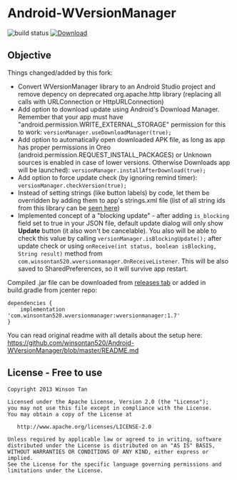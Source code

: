 Android-WVersionManager
====================

![build status](https://travis-ci.org/revanmj/Android-WVersionManager.svg?branch=master)  [![Download](https://api.bintray.com/packages/revanmj/Android-WVersionManager/com.winsontan520.wversionmanager/images/download.svg) ](https://bintray.com/revanmj/Android-WVersionManager/com.winsontan520.wversionmanager/_latestVersion)

## Objective
Things changed/added by this fork:
- Convert WVersionManager library to an Android Studio project and remove depency on deprecated org.apache.http library (replacing all calls with URLConnection or HttpURLConnection)
- Add option to download update using Android's Download Manager. Remember that your app must have "android.permission.WRITE_EXTERNAL_STORAGE" permission for this to work:
`versionManager.useDownloadManager(true);`
- Add option to automatically open downloaded APK file, as long as app has proper permissions in Oreo (android.permission.REQUEST_INSTALL_PACKAGES) or Unknown sources is enabled in case of lower versions. Otherwise Downloads app will be launched):
`versionManager.installAfterDownload(true);`
- Add option to force update check (by ignoring remind timer): `versionManager.checkVersion(true);`
- Instead of setting strings (like button labels) by code, let them be overridden by adding them to app's strings.xml file (list of all string ids from this library can be [seen here](https://github.com/revanmj/Android-WVersionManager/blob/master/library/wversionmanager/src/main/res/values/strings.xml))
- Implemented concept of a "blocking update" - after adding `is_blocking` field set to true in your JSON file, default update dialog will only show **Update** button (it also won't be cancelable). You also will be able to check this value by calling `versionManager.isBlockingUpdate();` after update check or using `onReceive(int status, boolean isBlocking, String result)` method from `com.winsontan520.wversionmanager.OnReceiveListener`. This will be also saved to SharedPreferences, so it will survive app restart.

Compiled .jar file can be downloaded from [releases tab](https://github.com/revanmj/Android-WVersionManager/releases) or added in build.gradle from jcenter repo:
```
dependencies {
    implementation 'com.winsontan520.wversionmanager:wversionmanager:1.7'
}
```

You can read original readme with all details about the setup here: https://github.com/winsontan520/Android-WVersionManager/blob/master/README.md
		
## License - Free to use
    Copyright 2013 Winson Tan
    
    Licensed under the Apache License, Version 2.0 (the "License");
    you may not use this file except in compliance with the License.
    You may obtain a copy of the License at
    
       http://www.apache.org/licenses/LICENSE-2.0
    
    Unless required by applicable law or agreed to in writing, software
    distributed under the License is distributed on an "AS IS" BASIS,
    WITHOUT WARRANTIES OR CONDITIONS OF ANY KIND, either express or implied.
    See the License for the specific language governing permissions and
    limitations under the License.
